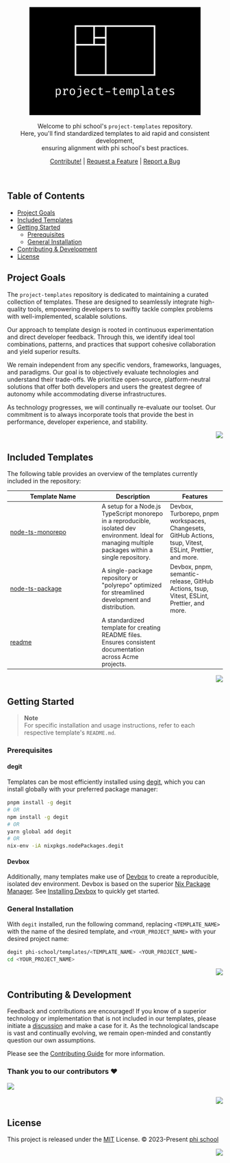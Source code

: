 <a name="readme-top"></a>

<br/>

<div align="center">

<p>
  <img src="./.github/images/project-templates.svg" width="400">
</p>

<p>
 Welcome to phi school's <code>project-templates</code> repository. <br/> Here, you'll find standardized templates to aid rapid and consistent development, <br/> ensuring alignment with phi school's best practices.
</p>

[Contribute!](#contributing--development) | [Request a Feature][github-issues-link] | [Report a Bug][github-issues-link]

</div>

<br/>

## Table of Contents

- [Project Goals](#project-goals)
- [Included Templates](#included-templates)
- [Getting Started](#getting-started)
  - [Prerequisites](#prerequisites)
  - [General Installation](#general-installation)
- [Contributing & Development](#contributing--development)
- [License](#license)

## Project Goals

The `project-templates` repository is dedicated to maintaining a curated collection of templates. These are designed to seamlessly integrate high-quality tools, empowering developers to swiftly tackle complex problems with well-implemented, scalable solutions.

Our approach to template design is rooted in continuous experimentation and direct developer feedback. Through this, we identify ideal tool combinations, patterns, and practices that support cohesive collaboration and yield superior results.

We remain independent from any specific vendors, frameworks, languages, and paradigms. Our goal is to objectively evaluate technologies and understand their trade-offs. We prioritize open-source, platform-neutral solutions that offer both developers and users the greatest degree of autonomy while accommodating diverse infrastructures.

As technology progresses, we will continually re-evaluate our toolset. Our commitment is to always incorporate tools that provide the best in performance, developer experience, and stability.

<div align="right">
  
[![][back-to-top]](#readme-top)

</div>

## Included Templates

The following table provides an overview of the templates currently included in the repository:

<!-- Use an HTML table with a static width on the first column so that the template names don't wrap.  -->

<table>
	<thead>
		<tr>
			<th width="200">Template Name</th>
			<th>Description</th>
			<th>Features</th>
		</tr>
	</thead>
	<tbody>
		<tr>
			<td width="200">
				<a href="./node-ts-monorepo/README.md#readme-top">node-ts-monorepo</a>
			</td>
			<td>
				A setup for a Node.js TypeScript monorepo in a reproducible, isolated
				dev environment. Ideal for managing multiple packages within a single
				repository.
			</td>
			<td>
				Devbox, Turborepo, pnpm workspaces, Changesets, GitHub Actions, tsup,
				Vitest, ESLint, Prettier, and more.
			</td>
		</tr>
		<tr>
			<td width="200">
				<a href="./node-ts-package/README.md#readme-top">node-ts-package</a>
			</td>
			<td>
				A single-package repository or "polyrepo" optimized for streamlined
				development and distribution.
			</td>
			<td>
				Devbox, pnpm, semantic-release, GitHub Actions, tsup, Vitest, ESLint,
				Prettier, and more.
			</td>
		</tr>
		<tr>
			<td width="200"><a href="./readme/README.md#readme-top">readme</a></td>
			<td>
				A standardized template for creating README files. Ensures consistent
				documentation across Acme projects.
			</td>
			<td></td>
		</tr>
	</tbody>
</table>

<div align="right">
  
[![][back-to-top]](#readme-top)

</div>

## Getting Started

> **Note**\
> For specific installation and usage instructions, refer to each respective template's `README.md`.

### Prerequisites

#### degit

Templates can be most efficiently installed using [degit](https://github.com/Rich-Harris/degit), which you can install globally with your preferred package manager:

```bash
pnpm install -g degit
# OR
npm install -g degit
# OR
yarn global add degit
# OR
nix-env -iA nixpkgs.nodePackages.degit
```

#### Devbox

Additionally, many templates make use of [Devbox](https://www.jetpack.io/devbox/docs/) to create a reproducible, isolated dev environment. Devbox is based on the superior [Nix Package Manager](https://nixos.org/download.html). See [Installing Devbox](https://www.jetpack.io/devbox/docs/installing_devbox/) to quickly get started.

### General Installation

With `degit` installed, run the following command, replacing `<TEMPLATE_NAME>` with the name of the desired template, and `<YOUR_PROJECT_NAME>` with your desired project name:

```bash
degit phi-school/templates/<TEMPLATE_NAME> <YOUR_PROJECT_NAME>
cd <YOUR_PROJECT_NAME>
```

<div align="right">
  
[![][back-to-top]](#readme-top)

</div>

## Contributing & Development

Feedback and contributions are encouraged! If you know of a superior technology or implementation that is not included in our templates, please initiate a [discussion](https://github.com/phi-school/project-templates/discussions) and make a case for it. As the technological landscape is vast and continually evolving, we remain open-minded and constantly question our own assumptions.

Please see the [Contributing Guide][contributing-guide] for more information.

### Thank you to our contributors ❤️

[![][contributors-contrib]][contributors-link]

<div align="right">
  
[![][back-to-top]](#readme-top)

</div>

## License

This project is released under the [MIT](./LICENSE) License. © 2023-Present [phi school](https://phi.school)

<div align="right">
  
[![][back-to-top]](#readme-top)

</div>

<!-- Link Group -->

[back-to-top]: https://img.shields.io/badge/-⇧_Back_To_Top-black?style=flat-square
[changelog-link]: ./CHAGNELOG.md
[contributing-guide]: ./.github/CONTRIBUTING.md
[contributors-contrib]: https://contrib.rocks/image?repo=phi-school/project-templates
[contributors-link]: https://github.com/phi-school/project-templates/graphs/contributors
[github-issues-link]: https://github.com/phi-school/project-templates/issues
